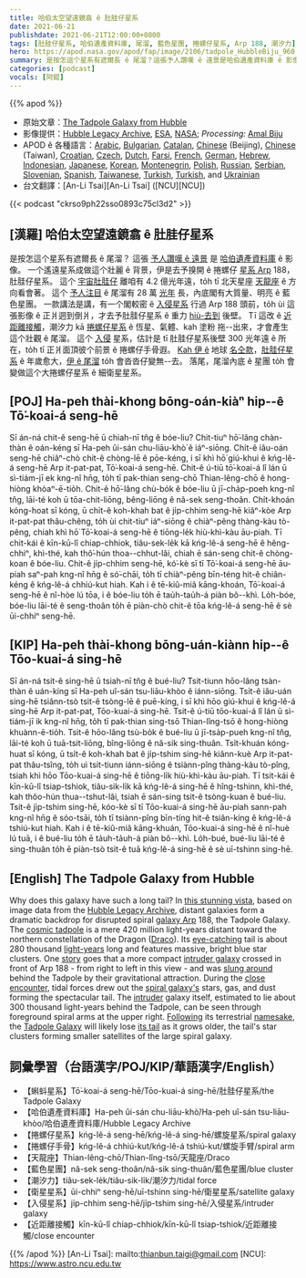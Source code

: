 ```yaml
---
title: 哈伯太空望遠鏡翕 ê 肚胿仔星系
date: 2021-06-21
publishdate: 2021-06-21T12:00:00+0800
tags: [肚胿仔星系, 哈伯遺產資料庫, 尾溜, 藍色星團, 捲螺仔星系, Arp 188, 潮汐力]
hero: https://apod.nasa.gov/apod/fap/image/2106/tadpole_HubbleBiju_960.jpg
summary: 是按怎這个星系有遮爾長 ê 尾溜？這張予人讚嘆 ê 遠景是哈伯遺產資料庫 ê 影像。
categories: [podcast]
vocals: [阿錕]
---
```


{{% apod %}}

- 原始文章：[The Tadpole Galaxy from Hubble](https://apod.nasa.gov/apod/ap210621.html)
- 影像提供：[Hubble Legacy Archive](https://hla.stsci.edu/), [ESA](https://www.esa.int/), [NASA](https://www.nasa.gov/); *Processing:* [Amal Biju](https://www.instagram.com/exploraspace/)
- APOD ê 各種語言：[Arabic](https://apod.me/), [Bulgarian](https://mediabricks.bg/apod-bulgaria), [Catalan](http://www.apod.cat/), [Chinese](http://www.bjp.org.cn/mryt/) (Beijing), [Chinese](http://sprite.phys.ncku.edu.tw/astrolab/mirrors/apod/apod.html) (Taiwan), [Croatian](http://www.apod.rs/Croatia.html), [Czech](http://www.astro.cz/apod/), [Dutch](http://www.apod.nl/), [Farsi](http://www.skypix.org/apod/), [French](http://www.cidehom.com/apod.php),
[German](http://www.starobserver.org/), [Hebrew](http://www.astronomia2009.org.il/info/apod/apod.htm), [Indonesian](http://apod.infoastronomy.org/), [Japanese](http://home.u05.itscom.net/apodjpn/apodj/apodj0.htm), [Korean](http://wouldyoulike.org/apod/), [Montenegrin](http://www.apod.rs/Montenegro.html), [Polish](http://apod.pl/apod/), [Russian](http://www.astronet.ru/db/apod.html), [Serbian](http://www.apod.rs/), [Slovenian](http://apod.fmf.uni-lj.si/), [Spanish](http://observatorio.info/), [Taiwanese](https://apod.tw/), [Turkish](https://www.uzaydanhaberler.com/category/gorsel/apod/), [Turkish](https://rasyonalist.org/kategori/apod/), and [Ukrainian](http://astronomy.pp.ua/)
- 台文翻譯：[An-Li Tsai][An-Li Tsai] ([NCU][NCU])

{{< podcast "ckrso9ph22sso0893c75cl3d2" >}}

## [漢羅] 哈伯太空望遠鏡翕 ê 肚胿仔星系
是按怎這个星系有遮爾長 ê 尾溜？
這張 [予人讚嘆 ê 遠景][this stunning vista] 是 [哈伯遺產資料庫][Hubble Legacy Archive] ê 影像。
一个遙遠星系成做這个壯麗 ê 背景，伊是去予搝開 ê 捲螺仔 [星系 Arp][galaxy Arp] 188，肚胿仔星系。
這个 [宇宙肚胿仔][cosmic tadpole] 離咱有 4.2 億光年遠，to̍h tī 北天星座 [天龍座][Draco] ê 方向看會著。
這个 [予人注目][eye-catching] ê 尾溜有 28 萬 [光年][light-years] 長，內底閣有大質量、明亮 ê 藍色星團。
一款講法是講，有一个閣較密 ê [入侵星系][intruder galaxy] 行過 Arp 188 頭前，to̍h ùi 這張影像 ê 正爿迵到倒爿，才去予肚胿仔星系 ê 重力 [hiù-去到][slung around] 後壁。
Tī 這改 ê [近距離接觸][close encounter]，潮汐力 kā [捲螺仔星系][spiral galaxy's] ê 恆星、氣體、kah 塗粉 拖--出來，才會產生這个壯觀 ê 尾溜。
這个 [入侵][intruder] 星系，估計是 tī 肚胿仔星系後壁 300 光年遠 ê 所在，to̍h tī 正爿面頂彼个前景 ê 捲螺仔手骨遐。
[Kah 伊 ê][Following] 地球 [名仝款][namesake]，[肚胿仔星系][Tadpole Galaxy] ê 年歲愈大，[伊 ê 尾溜][its tail] to̍h 會沓沓仔變無--去。
落尾，尾溜內底 ê 星團 to̍h 會變做這个大捲螺仔星系 ê 細衛星星系。


## [POJ] Ha-peh thài-khong bōng-oán-kiàⁿ hip--ê Tō͘-koai-á seng-hē
Sī án-ná chit-ê seng-hē ū chiah-nī tn̂g ê bóe-liu?
Chit-tiuⁿ hō͘-lâng chàn-thàn ê oán-kéng sī Ha-peh ûi-sán chu-liāu-khò͘ ê iáⁿ-siōng.
Chi̍t-ê iâu-oán seng-hē chiâⁿ-chò chit-ê chòng-lē ê pōe-kéng, i sī khì hō͘ giú-khui ê kńg-lê-á seng-hē Arp it-pat-pat, Tō͘-koai-á seng-hē.
Chit-ê ú-tiū tō͘-koai-á lî lán ū sì-tiám-jī ek kng-nî hn̄g, to̍h tī pak-thian seng-chō Thian-lêng-chō ê hong-hiòng khòaⁿ-ē-tio̍h.
Chit-ê hō͘-lâng chù-bo̍k ê bóe-liu ū jī-cha̍p-poeh kng-nî tn̂g, lāi-té koh ū tōa-chit-liōng, bêng-liōng ê nâ-sek seng-thoân.
Chi̍t-khoán kóng-hoat sī kóng, ū chi̍t-ê koh-khah bat ê ji̍p-chhim seng-hē kiâⁿ-kòe Arp it-pat-pat thâu-chêng, to̍h ùi chit-tiuⁿ iáⁿ-siōng ê chiàⁿ-pêng thàng-kàu tò-pêng, chiah khì hō͘ Tō͘-koai-á seng-hē ê tiōng-le̍k hiù-khì-kàu āu-piah.
Tī chit-kái ê kīn-kū-lî chiap-chhiok, tiâu-sek-le̍k kā kńg-lê-á seng-hē ê hêng-chhiⁿ, khì-thé, kah thô͘-hún thoa--chhut-lâi, chiah ē sán-seng chit-ê chòng-koan ê bóe-liu.
Chit-ê ji̍p-chhim seng-hē, kó͘-kè sī tī Tō͘-koai-á seng-hē āu-piah saⁿ-pah kng-nî hn̄g ê só͘-chāi, to̍h tī chiàⁿ-pêng bīn-téng hit-ê chiân-kéng ê kńg-lê-á chhiú-kut hiah.
Kah i ê tē-kiû-miâ kāng-khoán, Tō͘-koai-á seng-hē ê nî-hòe lú tōa, i ê bóe-liu to̍h ē tau̍h-tau̍h-á piàn bô--khì.
Lo̍h-bóe, bóe-liu lāi-té ê seng-thoân to̍h ē piàn-chò chit-ê tōa kńg-lê-á seng-hē ê sè ūi-chhiⁿ seng-hē.



## [KIP] Ha-peh thài-khong bōng-uán-kiànn hip--ê Tōo-kuai-á sing-hē
Sī án-ná tsit-ê sing-hē ū tsiah-nī tn̂g ê bué-liu?
Tsit-tiunn hōo-lâng tsàn-thàn ê uán-kíng sī Ha-peh uî-sán tsu-liāu-khòo ê iánn-siōng.
Tsi̍t-ê iâu-uán sing-hē tsiânn-tsò tsit-ê tsòng-lē ê puē-kíng, i sī khì hōo giú-khui ê kńg-lê-á sing-hē Arp it-pat-pat, Tōo-kuai-á sing-hē.
Tsit-ê ú-tiū tōo-kuai-á lî lán ū sì-tiám-jī ik kng-nî hn̄g, to̍h tī pak-thian sing-tsō Thian-lîng-tsō ê hong-hiòng khuànn-ē-tio̍h.
Tsit-ê hōo-lâng tsù-bo̍k ê bué-liu ū jī-tsa̍p-pueh kng-nî tn̂g, lāi-té koh ū tuā-tsit-liōng, bîng-liōng ê nâ-sik sing-thuân.
Tsi̍t-khuán kóng-huat sī kóng, ū tsi̍t-ê koh-khah bat ê ji̍p-tshim sing-hē kiânn-kuè Arp it-pat-pat thâu-tsîng, to̍h uì tsit-tiunn iánn-siōng ê tsiànn-pîng thàng-kàu tò-pîng, tsiah khì hōo Tōo-kuai-á sing-hē ê tiōng-li̍k hiù-khì-kàu āu-piah.
Tī tsit-kái ê kīn-kū-lî tsiap-tshiok, tiâu-sik-li̍k kā kńg-lê-á sing-hē ê hîng-tshinn, khì-thé, kah thôo-hún thua--tshut-lâi, tsiah ē sán-sing tsit-ê tsòng-kuan ê bué-liu.
Tsit-ê ji̍p-tshim sing-hē, kóo-kè sī tī Tōo-kuai-á sing-hē āu-piah sann-pah kng-nî hn̄g ê sóo-tsāi, to̍h tī tsiànn-pîng bīn-tíng hit-ê tsiân-kíng ê kńg-lê-á tshiú-kut hiah.
Kah i ê tē-kiû-miâ kāng-khuán, Tōo-kuai-á sing-hē ê nî-huè lú tuā, i ê bué-liu to̍h ē ta̍uh-ta̍uh-á piàn bô--khì.
Lo̍h-bué, bué-liu lāi-té ê sing-thuân to̍h ē piàn-tsò tsit-ê tuā kńg-lê-á sing-hē ê sè uī-tshinn sing-hē.



## [English] The Tadpole Galaxy from Hubble

Why does this galaxy have such a long tail?
In [this stunning vista][this stunning vista], based on image data from the [Hubble Legacy Archive][Hubble Legacy Archive], distant galaxies form a dramatic backdrop for disrupted spiral [galaxy Arp][galaxy Arp] 188, the Tadpole Galaxy.
The [cosmic tadpole][cosmic tadpole] is a mere 420 million light-years distant toward the northern constellation of the Dragon ([Draco][Draco]).
Its [eye-catching][eye-catching] tail is about 280 thousand [light-years][light-years] long and features massive, bright blue star clusters.
One [story][story] goes that a more compact [intruder galaxy][intruder galaxy] crossed in front of Arp 188 - from right to left in this view - and was [slung around][slung around] behind the Tadpole by their gravitational attraction.
During the [close encounter][close encounter], tidal forces drew out the [spiral galaxy's][spiral galaxy's] stars, gas, and dust forming the spectacular tail.
The [intruder][intruder] galaxy itself, estimated to lie about 300 thousand light-years behind the Tadpole, can be seen through foreground spiral arms at the upper right.
[Following][Following] its terrestrial [namesake][namesake], the [Tadpole Galaxy][Tadpole Galaxy] will likely lose [its tail][its tail] as it grows older, the tail's star clusters forming smaller satellites of the large spiral galaxy.


## 詞彙學習（台語漢字/POJ/KIP/華語漢字/English）


- 【蝌蚪星系】Tō͘-koai-á seng-hē/Tōo-kuai-á sing-hē/肚胿仔星系/the Tadpole Galaxy
- 【哈伯遺產資料庫】Ha-peh ûi-sán chu-liāu-khò͘/Ha-peh uî-sán tsu-liāu-khòo/哈伯遺產資料庫/Hubble Legacy Archive
- 【捲螺仔星系】kńg-lê-á seng-hē/kńg-lê-á sing-hē/螺旋星系/spiral galaxy
- 【捲螺仔手骨】kńg-lê-á chhiú-kut/kńg-lê-á tshiú-kut/螺旋手臂/spiral arm
- 【天龍座】Thian-lêng-chō/Thian-lîng-tsō/天龍座/Draco
- 【藍色星團】nâ-sek seng-thoân/nâ-sik sing-thuân/藍色星團/blue cluster
- 【潮汐力】tiâu-sek-le̍k/tiâu-sik-li̍k/潮汐力/tidal force
- 【衛星星系】ūi-chhiⁿ seng-hē/uī-tshinn sing-hē/衛星星系/satellite galaxy
- 【入侵星系】ji̍p-chhim seng-hē/ji̍p-tshim sing-hē/入侵星系/intruder galaxy
- 【近距離接觸】kīn-kū-lî chiap-chhiok/kīn-kū-lî tsiap-tshiok/近距離接觸/close encounter



{{% /apod %}}
[An-Li Tsai]: mailto:thianbun.taigi@gmail.com
[NCU]: https://www.astro.ncu.edu.tw

[this stunning vista]:https://www.instagram.com/p/CPw5hyTpTi7/
[Hubble Legacy Archive]:https://hla.stsci.edu/
[galaxy Arp]:http://nedwww.ipac.caltech.edu/level5/Arp/frames.html
[cosmic tadpole]:https://hubblesite.org/contents/media/images/2002/11/1181-Image.html
[Draco]:http://www.astro.wisc.edu/~dolan/constellations/constellations/Draco.html
[eye-catching]:https://img.huffingtonpost.com/asset/5bad12683c000032000b0e42.jpeg?ops=scalefit_630_noupscale
[light-years]:https://starchild.gsfc.nasa.gov/docs/StarChild/questions/question19.html
[story]:http://www.boop.org/jan/justso/
[intruder galaxy]:https://mergers.galaxyzoo.org/merger_wars.html
[slung around]:https://apod.nasa.gov/apod/ap150201.html
[close encounter]:https://apod.nasa.gov/apod/ap120812.html
[spiral galaxy's]:https://apod.nasa.gov/apod/ap120604.html
[intruder]:https://apod.nasa.gov/apod/ap970224.html
[Following]:http://www.exploratorium.edu/frogs/
[namesake]:http://www.countrysideinfo.co.uk/metindex.htm
[Tadpole Galaxy]:https://en.wikipedia.org/wiki/Tadpole_Galaxy
[its tail]:https://ui.adsabs.harvard.edu/abs/1972ApJ...178..623T/abstract
